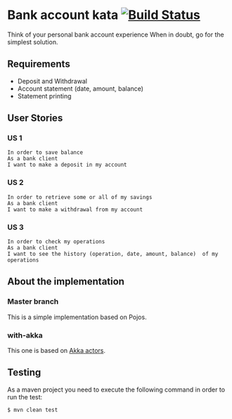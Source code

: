 # Bank account kata [![Build Status](https://travis-ci.org/fagossa/kata-java-bank.svg?branch=master)](https://travis-ci.org/fagossa/kata-java-bank)

Think of your personal bank account experience When in doubt, go for the simplest solution.
 
## Requirements

* Deposit and Withdrawal
* Account statement (date, amount, balance)
* Statement printing
 
## User Stories

### US 1

```
In order to save balance
As a bank client
I want to make a deposit in my account
```

### US 2

```
In order to retrieve some or all of my savings
As a bank client
I want to make a withdrawal from my account
```

### US 3

```
In order to check my operations
As a bank client
I want to see the history (operation, date, amount, balance)  of my operations
```

## About the implementation

### Master branch

This is a simple implementation based on Pojos.

### with-akka

This one is based on [Akka actors](http://doc.akka.io/docs/akka/2.4.10/general/actors.html).

## Testing

As a maven project you need to execute the following command in order to run the test:

```
$ mvn clean test
```
